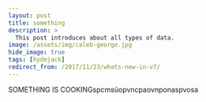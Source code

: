 ```yaml
---
layout: post
title: something
description: >
  This post introduces about all types of data.
image: /assets/img/caleb-george.jpg
hide_image: true
tags: [hydejack]
redirect_from: /2017/11/23/whats-new-in-v7/
---
```


SOMETHING IS COOKINGspcmsüopvncpaovnponaspvosa
